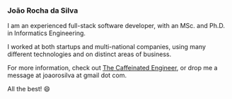 ### João Rocha da Silva

I am an experienced full-stack software developer, with an MSc. and Ph.D. in Informatics Engineering. 

I worked at both startups and multi-national companies, using many different technologies and on distinct areas of business. 

For more information, check out [The Caffeinated Engineer](https://silvae86.github.io/), or drop me a message at joaorosilva at gmail dot com.

All the best! 😄

<!--
**silvae86/silvae86** is a ✨ _special_ ✨ repository because its `README.md` (this file) appears on your GitHub profile.

Here are some ideas to get you started:

- 🔭 I’m currently working on ...
- 🌱 I’m currently learning ...
- 👯 I’m looking to collaborate on ...
- 🤔 I’m looking for help with ...
- 💬 Ask me about ...
- 📫 How to reach me: ...
- 😄 Pronouns: ...
- ⚡ Fun fact: ...
-->
